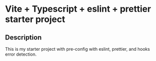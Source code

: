 # Vite + Typescript + eslint + prettier starter project

## Description

This is my starter project with pre-config with eslint, prettier, and hooks error detection.
